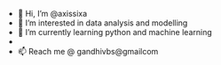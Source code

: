 - 👋 Hi, I’m @axissixa
- 👀 I’m interested in data analysis and modelling
- 🌱 I’m currently learning python and machine learning
-
- 📫 Reach me @ gandhivbs@gmail<dot>com

<!---
axissixa/axissixa is a ✨ special ✨ repository because its `README.md` (this file) appears on your GitHub profile.
You can click the Preview link to take a look at your changes.
--->
